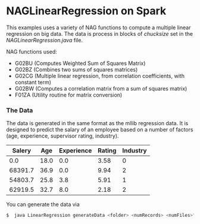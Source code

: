 # NAGLinearRegression on Spark

This examples uses a variety of NAG functions to compute a multiple linear regression on big data. The data is process in blocks of *chucksize* set in the *NAGLinearRegression.java* file.

NAG functions used:
- G02BU (Computes Weighted Sum of Squares Matrix)
- G02BZ (Combines two sums of squares matrices)
- G02CG (Multiple linear regression, from correlation coefficients, with constant term)
- G02BW (Computes a correlation matrix from a sum of squares matrix)
- F01ZA (Utility routine for matrix conversion)

### The Data

The data is generated in the same format as the mllib regression data. It is designed to predict the salary of an employee based on a number of factors (age, experience, supervisor rating, industry).

| Salery  | Age  | Experience  | Rating  | Industry  |
|---|---|---|---|---|
|0.0|18.0|0.0|3.58|0|
|68391.7|36.9|0.0 |9.94|2|
|54803.7|25.8|3.8 |5.91|1|
|62919.5|32.7|8.0 |2.18|2|

You can generate the data via
```sh
$  java LinearRegression generateData <folder> <numRecords> <numFiles>"
```
